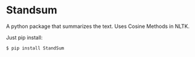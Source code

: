 # Standsum

A python package that summarizes the text. 
Uses Cosine Methods in NLTK.

Just pip install:

```
$ pip install StandSum
```


